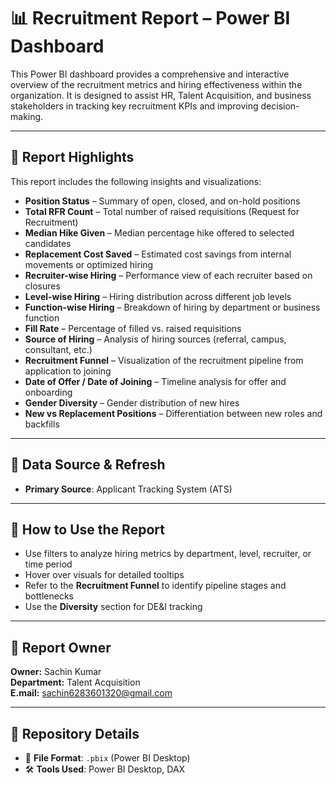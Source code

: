 # 📊 Recruitment Report – Power BI Dashboard

This Power BI dashboard provides a comprehensive and interactive overview of the recruitment metrics and hiring effectiveness within the organization. It is designed to assist HR, Talent Acquisition, and business stakeholders in tracking key recruitment KPIs and improving decision-making.

---

## 📌 Report Highlights

This report includes the following insights and visualizations:

- **Position Status** – Summary of open, closed, and on-hold positions  
- **Total RFR Count** – Total number of raised requisitions (Request for Recruitment)  
- **Median Hike Given** – Median percentage hike offered to selected candidates  
- **Replacement Cost Saved** – Estimated cost savings from internal movements or optimized hiring  
- **Recruiter-wise Hiring** – Performance view of each recruiter based on closures  
- **Level-wise Hiring** – Hiring distribution across different job levels  
- **Function-wise Hiring** – Breakdown of hiring by department or business function  
- **Fill Rate** – Percentage of filled vs. raised requisitions  
- **Source of Hiring** – Analysis of hiring sources (referral, campus, consultant, etc.)  
- **Recruitment Funnel** – Visualization of the recruitment pipeline from application to joining  
- **Date of Offer / Date of Joining** – Timeline analysis for offer and onboarding  
- **Gender Diversity** – Gender distribution of new hires  
- **New vs Replacement Positions** – Differentiation between new roles and backfills  

---

## 📂 Data Source & Refresh

- **Primary Source**: Applicant Tracking System (ATS)  
---

## 🧭 How to Use the Report

- Use filters to analyze hiring metrics by department, level, recruiter, or time period  
- Hover over visuals for detailed tooltips  
- Refer to the **Recruitment Funnel** to identify pipeline stages and bottlenecks  
- Use the **Diversity** section for DE&I tracking  

---

## 👤 Report Owner

**Owner:** Sachin Kumar  
**Department:** Talent Acquisition  
**E.mail:** sachin6283601320@gmail.com

---

## 📎 Repository Details

- 📁 **File Format**: `.pbix` (Power BI Desktop)  
- 🛠️ **Tools Used**: Power BI Desktop, DAX  
  
